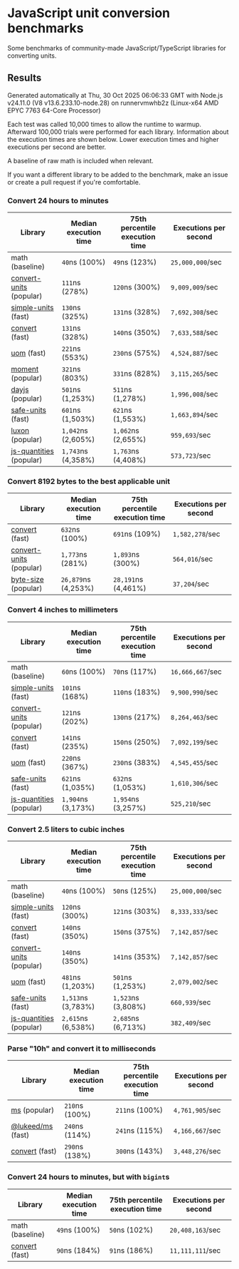 # JavaScript unit conversion benchmarks

Some benchmarks of community-made JavaScript/TypeScript libraries for converting units.

## Results

<!-- beginblock(results) -->

Generated automatically at Thu, 30 Oct 2025 06:06:33 GMT with Node.js v24.11.0 (V8 v13.6.233.10-node.28) on runnervmwhb2z (Linux-x64 AMD EPYC 7763 64-Core Processor)

Each test was called 10,000 times to allow the runtime to warmup.
Afterward 100,000 trials were performed for each library.
Information about the execution times are shown below.
Lower execution times and higher executions per second are better.

A baseline of raw math is included when relevant.

If you want a different library to be added to the benchmark, make an issue or create a pull request if you're comfortable.

### Convert 24 hours to minutes

| Library                                                            | Median execution time | 75th percentile execution time | Executions per second |
| ------------------------------------------------------------------ | --------------------- | ------------------------------ | --------------------- |
| math (baseline)                                                    | `40`ns (100%)         | `49`ns (123%)                  | `25,000,000`/sec      |
| [convert-units](https://npmjs.com/package/convert-units) (popular) | `111`ns (278%)        | `120`ns (300%)                 | `9,009,009`/sec       |
| [simple-units](https://npmjs.com/package/simple-units) (fast)      | `130`ns (325%)        | `131`ns (328%)                 | `7,692,308`/sec       |
| [convert](https://npmjs.com/package/convert) (fast)                | `131`ns (328%)        | `140`ns (350%)                 | `7,633,588`/sec       |
| [uom](https://npmjs.com/package/uom) (fast)                        | `221`ns (553%)        | `230`ns (575%)                 | `4,524,887`/sec       |
| [moment](https://npmjs.com/package/moment) (popular)               | `321`ns (803%)        | `331`ns (828%)                 | `3,115,265`/sec       |
| [dayjs](https://npmjs.com/package/dayjs) (popular)                 | `501`ns (1,253%)      | `511`ns (1,278%)               | `1,996,008`/sec       |
| [safe-units](https://npmjs.com/package/safe-units) (fast)          | `601`ns (1,503%)      | `621`ns (1,553%)               | `1,663,894`/sec       |
| [luxon](https://npmjs.com/package/luxon) (popular)                 | `1,042`ns (2,605%)    | `1,062`ns (2,655%)             | `959,693`/sec         |
| [js-quantities](https://npmjs.com/package/js-quantities) (popular) | `1,743`ns (4,358%)    | `1,763`ns (4,408%)             | `573,723`/sec         |

### Convert 8192 bytes to the best applicable unit

| Library                                                            | Median execution time | 75th percentile execution time | Executions per second |
| ------------------------------------------------------------------ | --------------------- | ------------------------------ | --------------------- |
| [convert](https://npmjs.com/package/convert) (fast)                | `632`ns (100%)        | `691`ns (109%)                 | `1,582,278`/sec       |
| [convert-units](https://npmjs.com/package/convert-units) (popular) | `1,773`ns (281%)      | `1,893`ns (300%)               | `564,016`/sec         |
| [byte-size](https://npmjs.com/package/byte-size) (popular)         | `26,879`ns (4,253%)   | `28,191`ns (4,461%)            | `37,204`/sec          |

### Convert 4 inches to millimeters

| Library                                                            | Median execution time | 75th percentile execution time | Executions per second |
| ------------------------------------------------------------------ | --------------------- | ------------------------------ | --------------------- |
| math (baseline)                                                    | `60`ns (100%)         | `70`ns (117%)                  | `16,666,667`/sec      |
| [simple-units](https://npmjs.com/package/simple-units) (fast)      | `101`ns (168%)        | `110`ns (183%)                 | `9,900,990`/sec       |
| [convert-units](https://npmjs.com/package/convert-units) (popular) | `121`ns (202%)        | `130`ns (217%)                 | `8,264,463`/sec       |
| [convert](https://npmjs.com/package/convert) (fast)                | `141`ns (235%)        | `150`ns (250%)                 | `7,092,199`/sec       |
| [uom](https://npmjs.com/package/uom) (fast)                        | `220`ns (367%)        | `230`ns (383%)                 | `4,545,455`/sec       |
| [safe-units](https://npmjs.com/package/safe-units) (fast)          | `621`ns (1,035%)      | `632`ns (1,053%)               | `1,610,306`/sec       |
| [js-quantities](https://npmjs.com/package/js-quantities) (popular) | `1,904`ns (3,173%)    | `1,954`ns (3,257%)             | `525,210`/sec         |

### Convert 2.5 liters to cubic inches

| Library                                                            | Median execution time | 75th percentile execution time | Executions per second |
| ------------------------------------------------------------------ | --------------------- | ------------------------------ | --------------------- |
| math (baseline)                                                    | `40`ns (100%)         | `50`ns (125%)                  | `25,000,000`/sec      |
| [simple-units](https://npmjs.com/package/simple-units) (fast)      | `120`ns (300%)        | `121`ns (303%)                 | `8,333,333`/sec       |
| [convert](https://npmjs.com/package/convert) (fast)                | `140`ns (350%)        | `150`ns (375%)                 | `7,142,857`/sec       |
| [convert-units](https://npmjs.com/package/convert-units) (popular) | `140`ns (350%)        | `141`ns (353%)                 | `7,142,857`/sec       |
| [uom](https://npmjs.com/package/uom) (fast)                        | `481`ns (1,203%)      | `501`ns (1,253%)               | `2,079,002`/sec       |
| [safe-units](https://npmjs.com/package/safe-units) (fast)          | `1,513`ns (3,783%)    | `1,523`ns (3,808%)             | `660,939`/sec         |
| [js-quantities](https://npmjs.com/package/js-quantities) (popular) | `2,615`ns (6,538%)    | `2,685`ns (6,713%)             | `382,409`/sec         |

### Parse "10h" and convert it to milliseconds

| Library                                                   | Median execution time | 75th percentile execution time | Executions per second |
| --------------------------------------------------------- | --------------------- | ------------------------------ | --------------------- |
| [ms](https://npmjs.com/package/ms) (popular)              | `210`ns (100%)        | `211`ns (100%)                 | `4,761,905`/sec       |
| [@lukeed/ms](https://npmjs.com/package/@lukeed/ms) (fast) | `240`ns (114%)        | `241`ns (115%)                 | `4,166,667`/sec       |
| [convert](https://npmjs.com/package/convert) (fast)       | `290`ns (138%)        | `300`ns (143%)                 | `3,448,276`/sec       |

### Convert 24 hours to minutes, but with `bigint`s

| Library                                             | Median execution time | 75th percentile execution time | Executions per second |
| --------------------------------------------------- | --------------------- | ------------------------------ | --------------------- |
| math (baseline)                                     | `49`ns (100%)         | `50`ns (102%)                  | `20,408,163`/sec      |
| [convert](https://npmjs.com/package/convert) (fast) | `90`ns (184%)         | `91`ns (186%)                  | `11,111,111`/sec      |

<!-- endblock(results) -->

